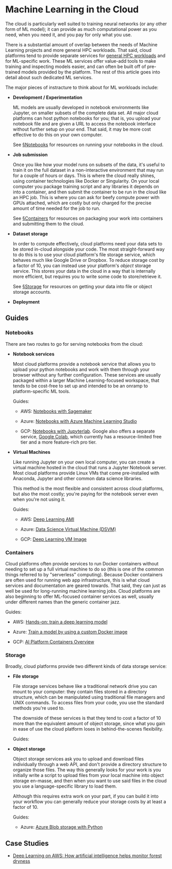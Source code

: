 # Machine Learning in the Cloud

The cloud is particularly well suited to training neural networks (or any other form of ML model); it can provide as much computational power as you need, when you need it, and you pay for only what you use.

There is a substantial amount of overlap between the needs of Machine Learning projects and more general HPC workloads. That said, cloud platforms tend to provide separate services for [general HPC workloads](./hpc.md) and for ML-specific work. These ML services offer value-add tools to make training and inspecting models easier, and can often be built off of pre-trained models provided by the platform. The rest of this article goes into detail about such dedicated ML services.

The major pieces of instracture to think about for ML workloads include:

- **Development / Experimentation**

    ML models are usually developed in notebook environments like Jupyter, on smaller subsets of the complete data set. All major cloud platforms can host python notebooks for you; that is, you upload your notebook file and are given a URL to access the notebook interface without further setup on your end. That said, it may be more cost effective to do this on your own computer.

    See [&sect;Notebooks](#notebooks) for resources on running your notebooks in the cloud.

- **Job submission**

    Once you like how your model runs on subsets of the data, it's useful to train it on the full dataset in a non-interactive environment that may run for a couple of hours or days. This is where the cloud really shines, using container technologies like Docker or Singularity. On your local computer you package training script and any libraries it depends on into a container, and then submit the container to be run in the cloud like an HPC job. This is where you can ask for beefy compute power with GPUs attached, which are costly but only charged for the precise amount of time needed for the job to run.

    See [&sect;Containers](#containers) for resources on packaging your work into containers and submitting them to the cloud.

- **Dataset storage**

    In order to compute effectively, cloud platforms need your data sets to be stored in-cloud alongside your code. The most straight-forward way to do this is to use your cloud platform's file storage service, which behaves much like Google Drive or Dropbox. To reduce storage cost by a factor of 10, you can instead use your platform's *object* storage service. This stores your data in the cloud in a way that is internally more efficient, but requires you to write some code to store/retrieve it.

    See [&sect;Storage](#storage) for resources on getting your data into file or object storage accounts.

- **Deployment**

## Guides

### Notebooks

There are two routes to go for serving notebooks from the cloud:

- **Notebook services**

    Most cloud platforms provide a notebook service that allows you to upload your python notebooks and work with them through your browser without any further configuration. These services are usually packaged within a larger Machine Learning-focused workspace, that tends to be cost-free to set up and intended to be an onramp to platform-specific ML tools.

    Guides:

    - AWS: [Notebooks with Sagemaker](https://docs.aws.amazon.com/sagemaker/latest/dg/gs-setup-working-env.html)

    - Azure: [Notebooks with Azure Machine Learning Studio](https://docs.microsoft.com/en-us/azure/machine-learning/how-to-run-jupyter-notebooks)

    - GCP: [Notebooks with Jupyterlab](https://cloud.google.com/notebooks). Google also offers a separate service, [Google Colab](https://colab.research.google.com/notebooks/), which currently has a resource-limited free tier and a more feature-rich pro tier.



- **Virtual Machines**

    Like running Jupyter on your own local computer, you can create a virtual machine hosted in the cloud that runs a Jupyter Notebook server. Most cloud platforms provide Linux VMs that come pre-installed with Anaconda, Jupyter and other common data science libraries.

    This method is the most flexible and consistent across cloud platforms, but also the most costly; you're paying for the notebook server even when you're not using it.

    Guides:

    - AWS: [Deep Learning AMI](https://docs.aws.amazon.com/dlami/latest/devguide/what-is-dlami.html)

    - Azure: [Data Science Virtual Machine (DSVM)](https://azure.microsoft.com/en-us/services/virtual-machines/data-science-virtual-machines/)

    - GCP: [Deep Learning VM Image](https://cloud.google.com/deep-learning-vm/docs/)



### Containers

Cloud platforms often provide services to run Docker containers without needing to set up a full virtual machine to do so (this is one of the common things referred to by "serverless" computing). Because Docker containers are often used for running web app infrastructure, this is what cloud services and documentation are geared towards. That said, they can just as well be used for long-running machine learning jobs. Cloud platforms are also beginning to offer ML-focused container services as well, usually under different names than the generic container jazz.

Guides:

- AWS: [Hands-on: train a deep learning model](https://aws.amazon.com/getting-started/hands-on/train-deep-learning-model-aws-ec2-containers/)

- Azure: [Train a model by using a custom Docker image](https://docs.microsoft.com/en-us/azure/machine-learning/how-to-train-with-custom-image)

- GCP: [AI Platform Containers Overview](https://cloud.google.com/ai-platform/training/docs/containers-overview)



### Storage

Broadly, cloud platforms provide two different kinds of data storage service:

- **File storage**

    File storage services behave like a traditional network drive you can mount to your computer: they contain files stored in a directory structure, which can be manipulated using traditional file managers and UNIX commands. To access files from your code, you use the standard methods you're used to.

    The downside of these services is that they tend to cost a factor of 10 more than the equivalent amount of object storage, since what you gain in ease of use the cloud platform loses in behind-the-scenes flexibility.

    Guides:



- **Object storage**

    Object storage services ask you to upload and download files individually through a web API, and don't provide a directory structure to organize those files. The way this generally looks for your work is you initially write a script to upload files from your local machine into object storage en-masse, and then when you want to use said files in the cloud you use a language-specific library to load them.

    Although this requires extra work on your part, if you can build it into your workflow you can generally reduce your storage costs by at least a factor of 10.

    Guides:
    - Azure: [Azure Blob storage with Python](https://docs.microsoft.com/en-us/azure/developer/python/azure-sdk-example-storage-use)




## Case Studies

- [Deep Learning on AWS: How artificial intelligence helps monitor forest dryness](https://www.cloudbank.org/training/use-case/supervised-machine-learning)
